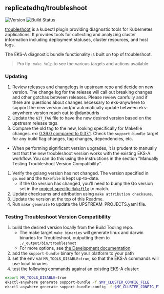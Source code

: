## **replicatedhq/troubleshoot**
![Version](https://img.shields.io/badge/version-v0.115.2-blue)
![Build Status](https://codebuild.us-west-2.amazonaws.com/badges?uuid=eyJlbmNyeXB0ZWREYXRhIjoiWlJsdnRmNnRYUjhUV20xaHJYTng2WXVlVXFBbHZPQnpnblh2bzFLYk1VUHAra2VpWFRFNWpMY0ovTC9PWnBBN2JEcDBXcjRSeVoxd3pyWWxQVzQzZFY4PSIsIml2UGFyYW1ldGVyU3BlYyI6IjZxRUdIK2N6TVZNNUdqL0oiLCJtYXRlcmlhbFNldFNlcmlhbCI6MX0%3D&branch=main)

[troubleshoot](https://troubleshoot.sh/) is a kubectl plugin providing diagnostic tools for Kubernetes applications. It provides tools for collecting and analyzing cluster information including deployment statuses, cluster resources, and host logs. 

The EKS-A diagnostic bundle functionality is built on top of troubleshoot.

> Pro tip: `make help` to see the various targets and actions available

### Updating

1. Review releases and changelogs in upstream [repo](https://github.com/replicatedhq/troubleshoot) and decide on new version.
   The change log for the release will call out breaking changes and other gotchas between releases.  Please
   review carefully and if there are questions about changes necessary to eks-anywhere to support the new version
   and/or automatically update between eks-anywhere version reach out to @danbudris
1. Update the `GIT_TAG` file to have the new desired version based on the upstream release tags.
1. Compare the old tag to the new, looking specifically for Makefile changes.
   ex: [0.36.0 compared to 0.37.1](https://github.com/replicatedhq/troubleshoot/compare/v0.36.0...v0.57.1). Check the `support-bundle` target for
   any build flag changes, tag changes, dependencies, etc.
- When performing significant version upgrades, it is prudent to manually test that the new troubleshoot version 
  works with the existing EKS-A workflow. You can do this using the instructions in the section "Manually Testing Troubleshoot Version Compatibility".

1. Verify the golang version has not changed. The version specified in `go.mod` and the `Makefile` is kept up-to-date.
   - if the Go version has changed, you'll need to bump the Go version set in the [project specific `Makefile`](https://github.com/aws/eks-anywhere-build-tooling/blob/main/projects/replicatedhq/troubleshoot/Makefile) to match. 
1. Update checksums and attribution using `make attribution checksums`.
1. Update the version at the top of this Readme.
1. Run `make generate` to update the UPSTREAM_PROJECTS.yaml file.


### Testing Troubleshoot Version Compatibility
1. build the desired version locally from the Build Tooling repo.
   - The make target `make binaries` will generate linux and darwin binaries for Troubleshoot, outputting them to `./_output/bin/troubleshoot`
   - For more options, see [the Development documentation](https://github.com/aws/eks-anywhere-build-tooling/blob/main/docs/development/building-locally.md)
1. add the `support-bundle` binary for your platform to your path
1. set the env var `MR_TOOLS_DISABLE=true`, so that the EKS-A commands will use local binaries
1. test the following commands against an existing EKS-A cluster:
```bash
export MR_TOOLS_DISABLE=true
eksctl-anywhere generate support-bundle -f $MY_CLUSTER_CONFIG_FILE
eksctl-anywhere generate support-bundle-config -f $MY_CLUSTER_CONFIG_FILE
```
